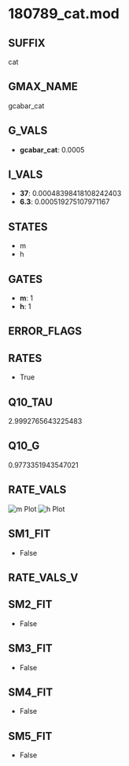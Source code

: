 # 180789_cat.mod

## SUFFIX

cat

## GMAX_NAME

gcabar_cat

## G_VALS

- **gcabar_cat**: 0.0005

## I_VALS

- **37**: 0.00048398418108242403
- **6.3**: 0.000519275107971167

## STATES

- m
- h

## GATES

- **m**: 1
- **h**: 1

## ERROR_FLAGS


## RATES

- True

## Q10_TAU

2.9992765643225483

## Q10_G

0.9773351943547021

## RATE_VALS

![m Plot](/Users/pbozelos/Dropbox/icg-Chai-Panos/supermodels/output_markdown_files/Ca/180789_cat.mod/images/m.png)
![h Plot](/Users/pbozelos/Dropbox/icg-Chai-Panos/supermodels/output_markdown_files/Ca/180789_cat.mod/images/h.png)

## SM1_FIT

- False

## RATE_VALS_V

## SM2_FIT

- False

## SM3_FIT

- False

## SM4_FIT

- False

## SM5_FIT

- False

